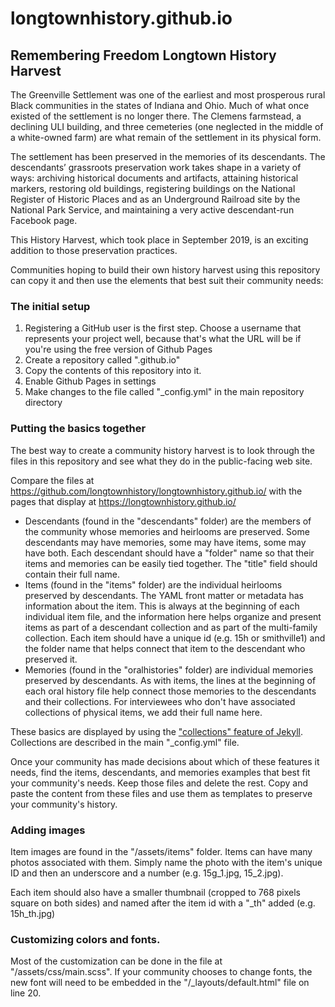 # longtownhistory.github.io
## Remembering Freedom Longtown History Harvest

The Greenville Settlement was one of the earliest and most prosperous rural Black communities in the states of Indiana and Ohio. Much of what once existed of the settlement is no longer there. The Clemens farmstead, a declining ULI building, and three cemeteries (one neglected in the middle of a white-owned farm) are what remain of the settlement in its physical form.

The settlement has been preserved in the memories of its descendants. The descendants’ grassroots preservation work takes shape in a variety of ways: archiving historical documents and artifacts, attaining historical markers, restoring old buildings, registering buildings on the National Register of Historic Places and as an Underground Railroad site by the National Park Service, and maintaining a very active descendant-run Facebook page.

This History Harvest, which took place in September 2019, is an exciting addition to those preservation practices.

Communities hoping to build their own history harvest using this repository can copy it and then use the elements that best suit their community needs:

### The initial setup

1. Registering a GitHub user is the first step. Choose a username that represents your project well, because that's what the URL will be if you're using the free version of Github Pages
2. Create a repository called "<username>.github.io"
3. Copy the contents of this repository into it.
4. Enable Github Pages in settings
5. Make changes to the file called "_config.yml" in the main repository directory

### Putting the basics together

The best way to create a community history harvest is to look through the files in this repository and see what they do in the public-facing web site.

Compare the files at https://github.com/longtownhistory/longtownhistory.github.io/ with the pages that display at https://longtownhistory.github.io/

- Descendants (found in the "descendants" folder) are the members of the community whose memories and heirlooms are preserved. Some descendants may have memories, some may have items, some may have both. Each descendant should have a "folder" name so that their items and memories can be easily tied together. The "title" field should contain their full name.
- Items (found in the "items" folder) are the individual heirlooms preserved by descendants. The YAML front matter or metadata has information about the item. This is always at the beginning of each individual item file, and the information here helps organize and present items as part of a descendant collection and as part of the multi-family collection. Each item should have a unique id (e.g. 15h or smithville1) and the folder name that helps connect that item to the descendant who preserved it.
- Memories (found in the "oralhistories" folder) are individual memories preserved by descendants. As with items, the lines at the beginning of each oral history file help connect those memories to the descendants and their collections. For interviewees who don't have associated collections of physical items, we add their full name here.

These basics are displayed by using the ["collections" feature of Jekyll](https://jekyllrb.com/docs/step-by-step/09-collections/). Collections are described in the main "_config.yml" file.

Once your community has made decisions about which of these features it needs, find the items, descendants, and memories examples that best fit your community's needs. Keep those files and delete the rest. Copy and paste the content from these files and use them as templates to preserve your community's history.

### Adding images

Item images are found in the "/assets/items" folder. Items can have many photos associated with them. Simply name the photo with the item's unique ID and then an underscore and a number (e.g. 15g_1.jpg, 15_2.jpg).

Each item should also have a smaller thumbnail (cropped to 768 pixels square on both sides) and named after the item id with a "_th" added (e.g. 15h_th.jpg)

### Customizing colors and fonts.

Most of the customization can be done in the file at "/assets/css/main.scss". If your community chooses to change fonts, the new font will need to be embedded in the "/_layouts/default.html" file on line 20.
